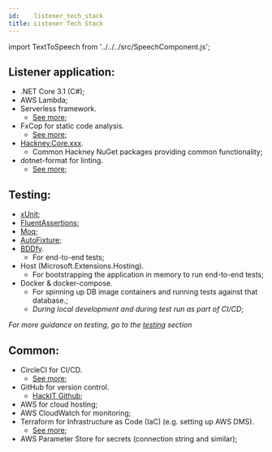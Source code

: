 ```yaml
---
id:    listener_tech_stack
title: Listener Tech Stack
---
```

import TextToSpeech from '../../../src/SpeechComponent.js';

<TextToSpeech>

## Listener application:

- .NET Core 3.1 (C#);
- AWS Lambda;
- Serverless framework.
  - [See more](../02-How%20to%20build%20an%20API/01-Preferred%20tech%20stack/serverless_lambda.md);
- FxCop for static code analysis.
  * [See more](../02-How%20to%20build%20an%20API/01-Preferred%20tech%20stack/static_code_analysis.md);
- [Hackney.Core.xxx](https://github.com/LBHackney-IT/lbh-core).
  * Common Hackney NuGet packages providing common functionality;
- dotnet-format for linting.
  * [See more](../../05-Development%20Lifecycle/06-API%20Practices%20and%20tools/linting.md);
  
## Testing:

- [xUnit](https://xunit.net/);
- [FluentAssertions](https://fluentassertions.com/introduction);
- [Moq](https://github.com/Moq/moq4/wiki/Quickstart);
- [AutoFixture](https://github.com/AutoFixture/AutoFixture);
- [BDDfy](https://github.com/TestStack/TestStack.BDDfy).
  * For end-to-end tests;
- Host (Microsoft.Extensions.Hosting).
  * For bootstrapping the application in memory to run end-to-end tests;
- Docker & docker-compose.
    * For spinning up DB image containers and running tests against that database.;
    * _During local development and during test run as part of CI/CD_;

*For more guidance on testing, go to the [testing](/tdd) section*

## Common:

- CircleCI for CI/CD.
  * [See more](/deployment_pipeline);
- GitHub for version control.
  * [HackIT Github](https://github.com/LBHackney-IT);
- AWS for cloud hosting;
- AWS CloudWatch for monitoring;
- Terraform for Infrastructure as Code (IaC) (e.g. setting up AWS DMS).
  * [See more](/infrastructure);
- AWS Parameter Store for secrets (connection string and similar);

</TextToSpeech>